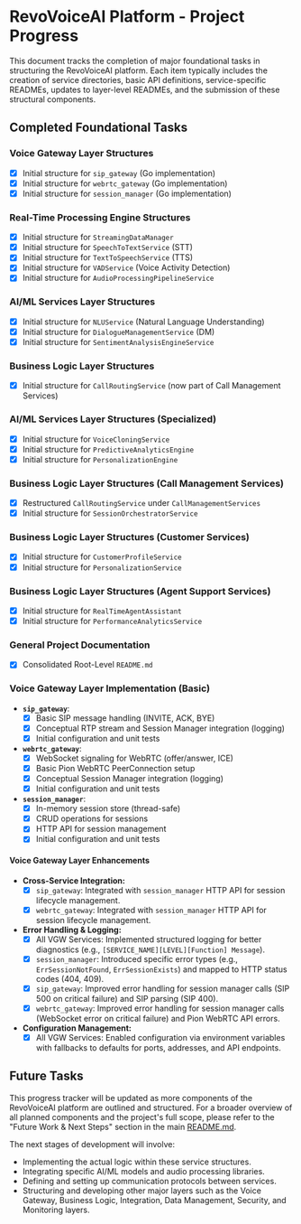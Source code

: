 # RevoVoiceAI Platform - Project Progress

This document tracks the completion of major foundational tasks in structuring the RevoVoiceAI platform. Each item typically includes the creation of service directories, basic API definitions, service-specific READMEs, updates to layer-level READMEs, and the submission of these structural components.

## Completed Foundational Tasks

### Voice Gateway Layer Structures
- [x] Initial structure for `sip_gateway` (Go implementation)
- [x] Initial structure for `webrtc_gateway` (Go implementation)
- [x] Initial structure for `session_manager` (Go implementation)

### Real-Time Processing Engine Structures
- [x] Initial structure for `StreamingDataManager`
- [x] Initial structure for `SpeechToTextService` (STT)
- [x] Initial structure for `TextToSpeechService` (TTS)
- [x] Initial structure for `VADService` (Voice Activity Detection)
- [x] Initial structure for `AudioProcessingPipelineService`

### AI/ML Services Layer Structures
- [x] Initial structure for `NLUService` (Natural Language Understanding)
- [x] Initial structure for `DialogueManagementService` (DM)
- [x] Initial structure for `SentimentAnalysisEngineService`

### Business Logic Layer Structures
- [x] Initial structure for `CallRoutingService` (now part of Call Management Services)

### AI/ML Services Layer Structures (Specialized)
- [x] Initial structure for `VoiceCloningService`
- [x] Initial structure for `PredictiveAnalyticsEngine`
- [x] Initial structure for `PersonalizationEngine`

### Business Logic Layer Structures (Call Management Services)
- [x] Restructured `CallRoutingService` under `CallManagementServices`
- [x] Initial structure for `SessionOrchestratorService`

### Business Logic Layer Structures (Customer Services)
- [x] Initial structure for `CustomerProfileService`
- [x] Initial structure for `PersonalizationService`

### Business Logic Layer Structures (Agent Support Services)
- [x] Initial structure for `RealTimeAgentAssistant`
- [x] Initial structure for `PerformanceAnalyticsService`

### General Project Documentation
- [x] Consolidated Root-Level `README.md`

### Voice Gateway Layer Implementation (Basic)
*   **`sip_gateway`**:
    - [x] Basic SIP message handling (INVITE, ACK, BYE)
    - [x] Conceptual RTP stream and Session Manager integration (logging)
    - [x] Initial configuration and unit tests
*   **`webrtc_gateway`**:
    - [x] WebSocket signaling for WebRTC (offer/answer, ICE)
    - [x] Basic Pion WebRTC PeerConnection setup
    - [x] Conceptual Session Manager integration (logging)
    - [x] Initial configuration and unit tests
*   **`session_manager`**:
    - [x] In-memory session store (thread-safe)
    - [x] CRUD operations for sessions
    - [x] HTTP API for session management
    - [x] Initial configuration and unit tests

#### Voice Gateway Layer Enhancements
- **Cross-Service Integration:**
    - [x] `sip_gateway`: Integrated with `session_manager` HTTP API for session lifecycle management.
    - [x] `webrtc_gateway`: Integrated with `session_manager` HTTP API for session lifecycle management.
- **Error Handling & Logging:**
    - [x] All VGW Services: Implemented structured logging for better diagnostics (e.g., `[SERVICE_NAME][LEVEL][Function] Message`).
    - [x] `session_manager`: Introduced specific error types (e.g., `ErrSessionNotFound`, `ErrSessionExists`) and mapped to HTTP status codes (404, 409).
    - [x] `sip_gateway`: Improved error handling for session manager calls (SIP 500 on critical failure) and SIP parsing (SIP 400).
    - [x] `webrtc_gateway`: Improved error handling for session manager calls (WebSocket error on critical failure) and Pion WebRTC API errors.
- **Configuration Management:**
    - [x] All VGW Services: Enabled configuration via environment variables with fallbacks to defaults for ports, addresses, and API endpoints.

## Future Tasks

This progress tracker will be updated as more components of the RevoVoiceAI platform are outlined and structured. For a broader overview of all planned components and the project's full scope, please refer to the "Future Work & Next Steps" section in the main [README.md](./README.md).

The next stages of development will involve:
- Implementing the actual logic within these service structures.
- Integrating specific AI/ML models and audio processing libraries.
- Defining and setting up communication protocols between services.
- Structuring and developing other major layers such as the Voice Gateway, Business Logic, Integration, Data Management, Security, and Monitoring layers.
